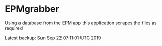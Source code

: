 # EPMgrabber
Using a database from the EPM app this application scrapes the files as required


Latest backup: Sun Sep 22 07:11:01 UTC 2019
